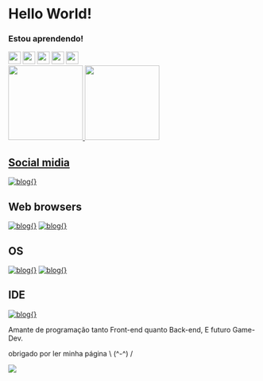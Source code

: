 
# Hello World!

### Estou aprendendo!
<div id="icons">
    <img src="https://cdn.jsdelivr.net/gh/devicons/devicon/icons/html5/html5-plain-wordmark.svg" width="25" height="25"/>
    <img src="https://cdn.jsdelivr.net/gh/devicons/devicon/icons/css3/css3-plain-wordmark.svg" width="25" height="25"/>
    <img src="https://cdn.jsdelivr.net/gh/devicons/devicon/icons/java/java-original.svg" width="25" height="25"/>
    <img src="https://cdn.jsdelivr.net/gh/devicons/devicon/icons/python/python-original.svg" width="25" height="25"/>
     <img src="https://cdn.jsdelivr.net/gh/devicons/devicon/icons/git/git-original.svg" width="25" height="25"/>
</div>
<div>
<a href="https://github.com/seu-usuário-aqui">
<img height="150em" src="https://github-readme-stats.vercel.app/api/top-langs/?username=Tyran15&layout=compact&langs_count=7&theme=dracula"/>
<img height="150em" src="https://github-readme-stats.vercel.app/api?username=Tyran15&show_icons=true&theme=dracula&include_all_commits=true&count_private=true"/>
</div>

## Social midia 

[![blog{}](https://img.shields.io/badge/Reddit-FF4500?style=for-the-badge&logo=reddit&logoColor=white)](https://www.reddit.com/user/Mateus_henri)

## Web browsers

[![blog{}](https://img.shields.io/badge/Firefox_Browser-FF7139?style=for-the-badge&logo=Firefox-Browser&logoColor=white)](https://www.mozilla.org/pt-BR/firefox/new/)
[![blog{}](https://img.shields.io/badge/Brave-FF1B2D?style=for-the-badge&logo=Brave&logoColor=white)](https://brave.com/pt-br/)

## OS

[![blog{}](https://img.shields.io/badge/manjaro-35BF5C?style=for-the-badge&logo=manjaro&logoColor=white)](https://manjaro.org/)
[![blog{}](https://img.shields.io/badge/Windows-0078D6?style=for-the-badge&logo=windows&logoColor=white)](https://www.microsoft.com/pt-br/software-download/windows10ISO)

## IDE

[![blog{}](https://img.shields.io/badge/Visual_Studio_Code-0078D4?style=for-the-badge&logo=visual%20studio%20code&logoColor=white)](https://code.visualstudio.com/)

Amante de programação tanto Front-end quanto Back-end, E futuro Game-Dev.

obrigado por ler minha página \ (^-^) /
    
<p float="rigth">
 <img src="https://media.tenor.com/pXEDrZV2s4QAAAAj/star-spinning.gif">    
</p>

